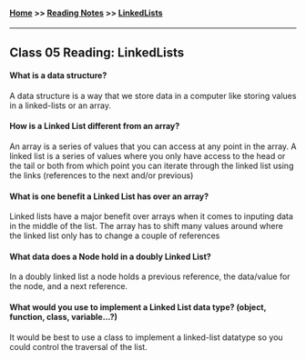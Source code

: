 #### [Home](https://joelmwatson.github.io) >> [Reading Notes](https://joelmwatson.github.io/reading-notes) >> [LinkedLists](https://JoelMWatson.github.io/reading-notes/class-05-reading)

---

## Class 05 Reading: LinkedLists

#### What is a data structure?

A data structure is a way that we store data in a computer like storing values in a linked-lists or an array.

#### How is a Linked List different from an array?

An array is a series of values that you can access at any point in the array. A linked list is a series of values where you only
have access to the head or the tail or both from which point you can iterate through the linked list using the links (references
to the next and/or previous)

#### What is one benefit a Linked List has over an array?

Linked lists have a major benefit over arrays when it comes to inputing data in the middle of the list. The array has to shift many
values around where the linked list only has to change a couple of references

#### What data does a Node hold in a doubly Linked List?

In a doubly linked list a node holds a previous reference, the data/value for the node, and a next reference.

#### What would you use to implement a Linked List data type? (object, function, class, variable…?)

It would be best to use a class to implement a linked-list datatype so you could control the traversal of the list.
